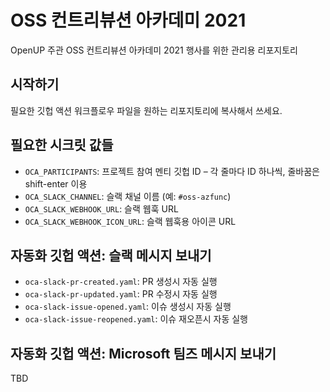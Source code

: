 # OSS 컨트리뷰션 아카데미 2021 #

OpenUP 주관 OSS 컨트리뷰션 아카데미 2021 행사를 위한 관리용 리포지토리


## 시작하기 ##

필요한 깃헙 액션 워크플로우 파일을 원하는 리포지토리에 복사해서 쓰세요.


## 필요한 시크릿 값들 ##

* `OCA_PARTICIPANTS`: 프로젝트 참여 멘티 깃헙 ID &ndash; 각 줄마다 ID 하나씩, 줄바꿈은 shift-enter 이용
* `OCA_SLACK_CHANNEL`: 슬랙 채널 이름 (예: `#oss-azfunc`)
* `OCA_SLACK_WEBHOOK_URL`: 슬랙 웹훅 URL
* `OCA_SLACK_WEBHOOK_ICON_URL`: 슬랙 웹훅용 아이콘 URL


## 자동화 깃헙 액션: 슬랙 메시지 보내기 ##

* `oca-slack-pr-created.yaml`: PR 생성시 자동 실행
* `oca-slack-pr-updated.yaml`: PR 수정시 자동 실행
* `oca-slack-issue-opened.yaml`: 이슈 생성시 자동 실행
* `oca-slack-issue-reopened.yaml`: 이슈 재오픈시 자동 실행


## 자동화 깃헙 액션: Microsoft 팀즈 메시지 보내기 ##

TBD

